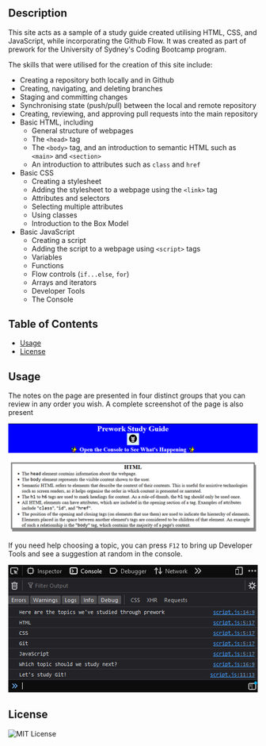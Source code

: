 # <Your-Project-Title>

## Description

This site acts as a sample of a study guide created utilising HTML, CSS, and JavaScript, while incorporating the Github Flow. It was created as part of prework for the University of Sydney's Coding Bootcamp program.

The skills that were utilised for the creation of this site include:
- Creating a repository both locally and in Github
- Creating, navigating, and deleting branches
- Staging and committing changes
- Synchronising state (push/pull) between the local and remote repository
- Creating, reviewing, and approving pull requests into the main repository
- Basic HTML, including
    - General structure of webpages
    - The `<head>` tag
    - The `<body>` tag, and an introduction to semantic HTML such as `<main>` and `<section>`
    - An introduction to attributes such as `class` and `href`
- Basic CSS
    - Creating a stylesheet
    - Adding the stylesheet to a webpage using the `<link>` tag
    - Attributes and selectors
    - Selecting multiple attributes
    - Using classes
    - Introduction to the Box Model
- Basic JavaScript
    - Creating a script
    - Adding the script to a webpage using `<script>` tags
    - Variables
    - Functions
    - Flow controls (`if...else`, `for`)
    - Arrays and iterators
    - Developer Tools
    - The Console

## Table of Contents

- [Usage](#usage)
- [License](#license)

## Usage

The notes on the page are presented in four distinct groups that you can review in any order you wish. A complete screenshot of the page is also present

![A preview of the prework study guide showing one of the four sections](assets/images/screenshot.png)

If you need help choosing a topic, you can press `F12` to bring up Developer Tools and see a suggestion at random in the console.

![A demonstration of the console showing the available topics and randomly selecting one](assets/images/screenshot2.png)

## License

![MIT License](LICENSE)